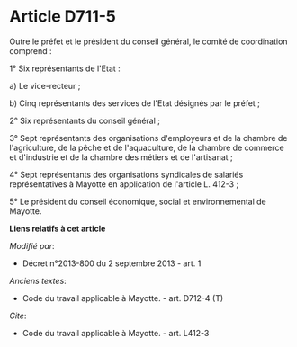 # Article D711-5

Outre le préfet et le président du conseil général, le comité de coordination comprend : 

1° Six représentants de l'Etat : 

a) Le vice-recteur ; 

b) Cinq représentants des services de l'Etat désignés par le préfet ; 

2° Six représentants du conseil général ; 

3° Sept représentants des organisations d'employeurs et de la chambre de l'agriculture, de la pêche et de l'aquaculture, de
la chambre de commerce et d'industrie et de la chambre des métiers et de l'artisanat ; 

4° Sept représentants des organisations syndicales de salariés représentatives à Mayotte en application de l'article L.
412-3 ; 

5° Le président du conseil économique, social et environnemental de Mayotte.

**Liens relatifs à cet article**

_Modifié par_:

  - Décret n°2013-800 du 2 septembre 2013 - art. 1

_Anciens textes_:

  - Code du travail applicable à Mayotte. - art. D712-4 (T)

_Cite_:

  - Code du travail applicable à Mayotte. - art. L412-3
